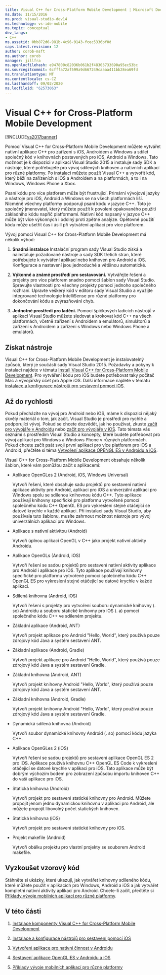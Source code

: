 ```yaml
---
title: Visual C++ for Cross-Platform Mobile Development | Microsoft Docs
ms.date: 11/15/2016
ms.prod: visual-studio-dev14
ms.technology: vs-ide-mobile
ms.topic: conceptual
dev_langs:
- C++
ms.assetid: 0bb872d6-981b-4c96-9143-fcec5336bf0d
caps.latest.revision: 12
author: corob-msft
ms.author: corob
manager: jillfra
ms.openlocfilehash: e947800c82036b061b2f48303733690a95ec53bc
ms.sourcegitcommit: 6cfffa72af599a9d667249caaaa411bb28ea69fd
ms.translationtype: MT
ms.contentlocale: cs-CZ
ms.lasthandoff: 09/02/2020
ms.locfileid: "62573063"
---
```

# <a name="visual-c-for-cross-platform-mobile-development"></a>Visual C++ for Cross-Platform Mobile Development
[!INCLUDE[vs2017banner](../includes/vs2017banner.md)]

Pomocí Visual C++ for Cross-Platform Mobile Development můžete vytvářet nativní aplikace C++ pro zařízení s iOS, Androidem a Windows a sdílet společný kód v knihovnách postavených pro iOS, Android a Windows. Tato možnost je k dispozici v aplikaci Visual Studio 2015 a instaluje sady SDK a nástroje, které potřebujete pro vývoj sdílených knihoven a nativních aplikací pro různé platformy. Po instalaci můžete použít Visual C++ a vytvořit kód, který běží na zařízeních s iOS a Androidem a na platformách, a to i na Windows, Windows Phone a Xbox.  
  
 Psaní kódu pro více platforem může být frustrující. Primární vývojové jazyky a nástroje pro iOS, Android a Windows se na všech platformách liší. Nicméně všechny platformy podporují psaní kódu v jazyce C++. Toto je společný jmenovatel, který můžete použít k povolení opakovaného použití základního kódu napříč platformami. Nativní kód napsaný v jazyce C++ může být více výkonných i odolný proti zpětné analýze. Opětovné použití kódu může ušetřit čas i úsilí při vytváření aplikací pro více platforem.  
  
 Vývoj pomocí Visual C++ for Cross-Platform Mobile Development má několik výhod:  
  
1. **Snadná instalace** Instalační program sady Visual Studio získá a nainstaluje požadované nástroje a sady SDK třetích stran, které potřebujete k vytváření aplikací nebo knihoven pro Android a iOS. Konfigurace a nastavení jsou jednoduché a většinou automatické.  
  
2. **Výkonné a známé prostředí pro sestavování.** Vytvářejte řešení a projekty pro více platforem snadno pomocí šablon sady Visual Studio. Spravujte vlastnosti pro všechny projekty pomocí jednoho společného rozhraní. Upravte veškerý kód v editoru sady Visual Studio a využijte integrované technologie IntelliSense pro různé platformy pro dokončování kódu a zvýrazňování chyb.  
  
3. **Jednotné prostředí pro ladění.** Pomocí špičkových ladicích nástrojů v aplikaci Visual Studio můžete sledovat a krokovat kód C++ na všech platformách, včetně zařízení s Androidem a emulátorů, simulátorů a zařízení s Androidem a zařízení s Windows nebo Windows Phone a emulátorů.  
  
## <a name="get-the-tools"></a>Získat nástroje  
 Visual C++ for Cross-Platform Mobile Development je instalovatelný způsob, který je součástí sady Visual Studio 2015. Požadavky a pokyny k instalaci najdete v tématu [Install Visual C++ for Cross-Platform Mobile Development](../cross-platform/install-visual-cpp-for-cross-platform-mobile-development.md). Pro vytváření kódu pro iOS budete potřebovat taky počítač Mac a vývojářský účet pro Apple iOS. Další informace najdete v tématu [instalace a konfigurace nástrojů pro sestavení pomocí iOS](../cross-platform/install-and-configure-tools-to-build-using-ios.md).  
  
## <a name="come-up-to-speed"></a>Až do rychlosti  
 Pokud přecházíte na vývoj pro Android nebo iOS, máme k dispozici nějaký skvělý materiál o tom, jak začít. Visual Studio je prostředí pro rychlé a podporující vývoj. Pokud se chcete dozvědět, jak ho používat, zkuste [začít pro vývojáře v Androidu](https://msdn.microsoft.com/library/windows/apps/dn275875.aspx) nebo [začít pro vývojáře v iOS](https://msdn.microsoft.com/library/windows/apps/xaml/jj657966.aspx). Tato témata vás seznámí s prostředím Visual Studio a koncepty, které budete potřebovat pro vývoj aplikací pro Windows a Windows Phone v různých platformách. Pokud chcete začít psát svoji první aplikaci pro více platforem pro iOS a Android, přečtěte si téma [Vytvoření aplikace OPENGL ES v Androidu a iOS](../cross-platform/build-an-opengl-es-application-on-android-and-ios.md).  
  
 Visual C++ for Cross-Platform Mobile Development obsahuje několik šablon, které vám pomůžou začít s aplikacemi:  
  
- Aplikace OpenGLes 2 (Android, iOS, Windows Universal)  
  
     Vytvoří řešení, které obsahuje sadu projektů pro sestavení nativní aplikace aktivity pro Android, aplikaci pro iOS a univerzální aplikaci pro Windows spolu se sdílenou knihovnou kódu C++. Tyto aplikace používají knihovny specifické pro platformu vytvořené pomocí společného kódu C++ OpenGL ES pro vykreslení stejné otáčející se datové krychle v každé aplikaci. Při instalaci sady Visual Studio, aby používala tuto šablonu, musíte zahrnout možnost nástroje pro vývoj univerzálních aplikací pro Windows.  
  
- Aplikace s nativní aktivitou (Android)  
  
     Vytvoří úplnou aplikaci OpenGL v C++ jako projekt nativní aktivity Androidu.  
  
- Aplikace OpenGLs (Android, iOS)  
  
     Vytvoří řešení se sadou projektů pro sestavení nativní aktivity aplikace pro Android i aplikace pro iOS. Tyto aplikace používají knihovny specifické pro platformu vytvořené pomocí společného kódu C++ OpenGL ES pro vykreslení stejné otáčející se datové krychle v každé aplikaci.  
  
- Sdílená knihovna (Android, iOS)  
  
     Vytvoří řešení s projekty pro vytvoření souboru dynamické knihovny (. so) Androidu a souboru statické knihovny pro iOS (. a) pomocí společného kódu C++ ve sdíleném projektu.  
  
- Základní aplikace (Android, ANT)  
  
     Vytvoří projekt aplikace pro Android "Hello, World", který používá pouze zdrojový kód Java a systém sestavení ANT.  
  
- Základní aplikace (Android, Gradle)  
  
     Vytvoří projekt aplikace pro Android "Hello, World", který používá pouze zdrojový kód Java a systém sestavení Gradle.  
  
- Základní knihovna (Android, ANT)  
  
     Vytvoří projekt knihovny Android "Hello, World", který používá pouze zdrojový kód Java a systém sestavení ANT.  
  
- Základní knihovna (Android, Gradle)  
  
     Vytvoří projekt knihovny Android "Hello, World", který používá pouze zdrojový kód Java a systém sestavení Gradle.  
  
- Dynamická sdílená knihovna (Android)  
  
     Vytvoří soubor dynamické knihovny Android (. so) pomocí kódu jazyka C++.  
  
- Aplikace OpenGLes 2 (iOS)  
  
     Vytvoří řešení se sadou projektů pro sestavení aplikace OpenGL ES 2 pro iOS. Aplikace používá knihovnu C++ OpenGL ES Code k vykreslení otáčející se datové krychle v aplikaci pro iOS. Tato aplikace může být dobrým výchozím bodem pro zobrazení způsobu importu knihoven C++ do vaší aplikace pro iOS.  
  
- Statická knihovna (Android)  
  
     Vytvoří projekt pro sestavení statické knihovny pro Android. Můžete propojit jenom jednu dynamickou knihovnu v aplikaci pro Android, ale můžete propojit libovolný počet statických knihoven.  
  
- Statická knihovna (iOS)  
  
     Vytvoří projekt pro sestavení statické knihovny pro iOS.  
  
- Projekt makefile (Android)  
  
     Vytvoří obálku projektu pro vlastní projekty se souborem Android makefile.  
  
## <a name="try-out-sample-code"></a>Vyzkoušet vzorový kód  
 Stáhněte si ukázky, které ukazují, jak vytvářet knihovny sdíleného kódu, které můžete použít v aplikacích pro Windows, Android a iOS a jak vytvářet kompletní nativní aktivity aplikací pro Android. Chcete-li začít, přečtěte si [Příklady vývoje mobilních aplikací pro různé platformy](../cross-platform/cross-platform-mobile-development-examples.md).  
  
## <a name="in-this-section"></a>V této části  
  
1. [Instalace komponenty Visual C++ for Cross-Platform Mobile Development](../cross-platform/install-visual-cpp-for-cross-platform-mobile-development.md)  
  
2. [Instalace a konfigurace nástrojů pro sestavení pomocí iOS](../cross-platform/install-and-configure-tools-to-build-using-ios.md)  
  
3. [Vytvoření aplikace pro nativní činnost v Androidu](../cross-platform/create-an-android-native-activity-app.md)  
  
4. [Sestavení aplikace OpenGL ES v Androidu a iOS](../cross-platform/build-an-opengl-es-application-on-android-and-ios.md)  
  
5. [Příklady vývoje mobilních aplikací pro různé platformy](../cross-platform/cross-platform-mobile-development-examples.md)
